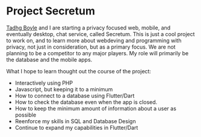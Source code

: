 # Project Secretum

[Tadhg Boyle](https://github.com/Aberdeener) and I are starting a privacy focused web, mobile, and eventually desktop, chat service, called Secretum. This is just a cool project to work on, and to learn more about webdeving and programming with privacy, not just in consideration, but as a primary focus. We are not planning to be a competitor to any major players. My role will primarily be the database and the mobile apps.

What I hope to learn thought out the course of the project:

- Interactively using PHP
- Javascript, but keeping it to a minimum
- How to connect to a database using Flutter/Dart
- How to check the database even when the app is closed.
- How to keep the minimum amount of information about a user as possible
- Reenforce my skills in SQL and Database Design
- Continue to expand my capabilities in Flutter/Dart
